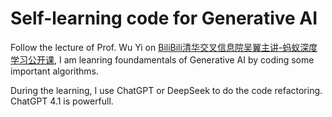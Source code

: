 # Self-learning code for Generative AI
Follow the lecture of Prof. Wu Yi on [BiliBili清华交叉信息院吴翼主讲-蚂蚁深度学习公开课](https://www.bilibili.com/video/BV1yFXWY1E7t/?share_source=copy_web&vd_source=992a5013db1a9bf76d72a0742386a522), I am leanring foundamentals of Generative AI by coding some important algorithms. 

During the learning, I use ChatGPT or DeepSeek to do the code refactoring. ChatGPT 4.1 is powerfull. 
